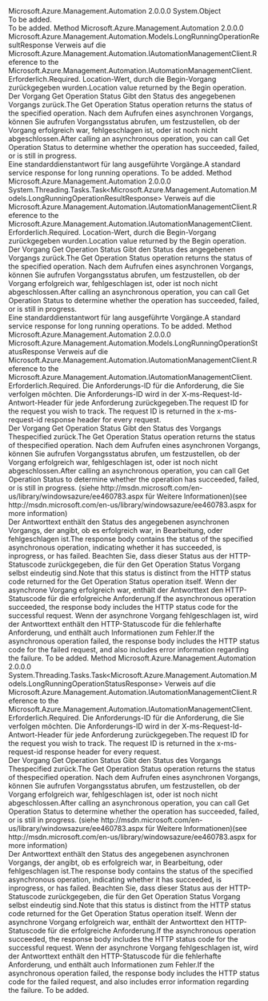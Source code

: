 <Type Name="AutomationManagementClientExtensions" FullName="Microsoft.Azure.Management.Automation.AutomationManagementClientExtensions">
  <TypeSignature Language="C#" Value="public static class AutomationManagementClientExtensions" />
  <TypeSignature Language="ILAsm" Value=".class public auto ansi abstract sealed beforefieldinit AutomationManagementClientExtensions extends System.Object" />
  <TypeSignature Language="DocId" Value="T:Microsoft.Azure.Management.Automation.AutomationManagementClientExtensions" />
  <TypeSignature Language="VB.NET" Value="Public Module AutomationManagementClientExtensions" />
  <TypeSignature Language="F#" Value="type AutomationManagementClientExtensions = class" />
  <AssemblyInfo>
    <AssemblyName>Microsoft.Azure.Management.Automation</AssemblyName>
    <AssemblyVersion>2.0.0.0</AssemblyVersion>
  </AssemblyInfo>
  <Base>
    <BaseTypeName>System.Object</BaseTypeName>
  </Base>
  <Interfaces />
  <Docs>
    <summary>To be added.</summary>
    <remarks>To be added.</remarks>
  </Docs>
  <Members>
    <Member MemberName="GetOperationResultStatus">
      <MemberSignature Language="C#" Value="public static Microsoft.Azure.Management.Automation.Models.LongRunningOperationResultResponse GetOperationResultStatus (this Microsoft.Azure.Management.Automation.IAutomationManagementClient operations, string operationStatusLink);" />
      <MemberSignature Language="ILAsm" Value=".method public static hidebysig class Microsoft.Azure.Management.Automation.Models.LongRunningOperationResultResponse GetOperationResultStatus(class Microsoft.Azure.Management.Automation.IAutomationManagementClient operations, string operationStatusLink) cil managed" />
      <MemberSignature Language="DocId" Value="M:Microsoft.Azure.Management.Automation.AutomationManagementClientExtensions.GetOperationResultStatus(Microsoft.Azure.Management.Automation.IAutomationManagementClient,System.String)" />
      <MemberSignature Language="VB.NET" Value="&lt;Extension()&gt;&#xA;Public Function GetOperationResultStatus (operations As IAutomationManagementClient, operationStatusLink As String) As LongRunningOperationResultResponse" />
      <MemberSignature Language="F#" Value="static member GetOperationResultStatus : Microsoft.Azure.Management.Automation.IAutomationManagementClient * string -&gt; Microsoft.Azure.Management.Automation.Models.LongRunningOperationResultResponse" Usage="Microsoft.Azure.Management.Automation.AutomationManagementClientExtensions.GetOperationResultStatus (operations, operationStatusLink)" />
      <MemberType>Method</MemberType>
      <AssemblyInfo>
        <AssemblyName>Microsoft.Azure.Management.Automation</AssemblyName>
        <AssemblyVersion>2.0.0.0</AssemblyVersion>
      </AssemblyInfo>
      <ReturnValue>
        <ReturnType>Microsoft.Azure.Management.Automation.Models.LongRunningOperationResultResponse</ReturnType>
      </ReturnValue>
      <Parameters>
        <Parameter Name="operations" Type="Microsoft.Azure.Management.Automation.IAutomationManagementClient" RefType="this" />
        <Parameter Name="operationStatusLink" Type="System.String" />
      </Parameters>
      <Docs>
        <param name="operations">
            <span data-ttu-id="b0cd6-101">Verweis auf die Microsoft.Azure.Management.Automation.IAutomationManagementClient.</span><span class="sxs-lookup"><span data-stu-id="b0cd6-101">Reference to the Microsoft.Azure.Management.Automation.IAutomationManagementClient.</span></span>
            </param>
        <param name="operationStatusLink">
            <span data-ttu-id="b0cd6-102">Erforderlich.</span><span class="sxs-lookup"><span data-stu-id="b0cd6-102">Required.</span></span> <span data-ttu-id="b0cd6-103">Location-Wert, durch die Begin-Vorgang zurückgegeben wurden.</span><span class="sxs-lookup"><span data-stu-id="b0cd6-103">Location value returned by the Begin operation.</span></span>
            </param>
        <summary>
            <span data-ttu-id="b0cd6-104">Der Vorgang Get Operation Status Gibt den Status des angegebenen Vorgangs zurück.</span><span class="sxs-lookup"><span data-stu-id="b0cd6-104">The Get Operation Status operation returns the status of the specified operation.</span></span> <span data-ttu-id="b0cd6-105">Nach dem Aufrufen eines asynchronen Vorgangs, können Sie aufrufen Vorgangsstatus abrufen, um festzustellen, ob der Vorgang erfolgreich war, fehlgeschlagen ist, oder ist noch nicht abgeschlossen.</span><span class="sxs-lookup"><span data-stu-id="b0cd6-105">After calling an asynchronous operation, you can call Get Operation Status to determine whether the operation has succeeded, failed, or is still in progress.</span></span>
            </summary>
        <returns>
            <span data-ttu-id="b0cd6-106">Eine standarddienstantwort für lang ausgeführte Vorgänge.</span><span class="sxs-lookup"><span data-stu-id="b0cd6-106">A standard service response for long running operations.</span></span>
            </returns>
        <remarks>To be added.</remarks>
      </Docs>
    </Member>
    <Member MemberName="GetOperationResultStatusAsync">
      <MemberSignature Language="C#" Value="public static System.Threading.Tasks.Task&lt;Microsoft.Azure.Management.Automation.Models.LongRunningOperationResultResponse&gt; GetOperationResultStatusAsync (this Microsoft.Azure.Management.Automation.IAutomationManagementClient operations, string operationStatusLink);" />
      <MemberSignature Language="ILAsm" Value=".method public static hidebysig class System.Threading.Tasks.Task`1&lt;class Microsoft.Azure.Management.Automation.Models.LongRunningOperationResultResponse&gt; GetOperationResultStatusAsync(class Microsoft.Azure.Management.Automation.IAutomationManagementClient operations, string operationStatusLink) cil managed" />
      <MemberSignature Language="DocId" Value="M:Microsoft.Azure.Management.Automation.AutomationManagementClientExtensions.GetOperationResultStatusAsync(Microsoft.Azure.Management.Automation.IAutomationManagementClient,System.String)" />
      <MemberSignature Language="VB.NET" Value="&lt;Extension()&gt;&#xA;Public Function GetOperationResultStatusAsync (operations As IAutomationManagementClient, operationStatusLink As String) As Task(Of LongRunningOperationResultResponse)" />
      <MemberSignature Language="F#" Value="static member GetOperationResultStatusAsync : Microsoft.Azure.Management.Automation.IAutomationManagementClient * string -&gt; System.Threading.Tasks.Task&lt;Microsoft.Azure.Management.Automation.Models.LongRunningOperationResultResponse&gt;" Usage="Microsoft.Azure.Management.Automation.AutomationManagementClientExtensions.GetOperationResultStatusAsync (operations, operationStatusLink)" />
      <MemberType>Method</MemberType>
      <AssemblyInfo>
        <AssemblyName>Microsoft.Azure.Management.Automation</AssemblyName>
        <AssemblyVersion>2.0.0.0</AssemblyVersion>
      </AssemblyInfo>
      <ReturnValue>
        <ReturnType>System.Threading.Tasks.Task&lt;Microsoft.Azure.Management.Automation.Models.LongRunningOperationResultResponse&gt;</ReturnType>
      </ReturnValue>
      <Parameters>
        <Parameter Name="operations" Type="Microsoft.Azure.Management.Automation.IAutomationManagementClient" RefType="this" />
        <Parameter Name="operationStatusLink" Type="System.String" />
      </Parameters>
      <Docs>
        <param name="operations">
            <span data-ttu-id="b0cd6-107">Verweis auf die Microsoft.Azure.Management.Automation.IAutomationManagementClient.</span><span class="sxs-lookup"><span data-stu-id="b0cd6-107">Reference to the Microsoft.Azure.Management.Automation.IAutomationManagementClient.</span></span>
            </param>
        <param name="operationStatusLink">
            <span data-ttu-id="b0cd6-108">Erforderlich.</span><span class="sxs-lookup"><span data-stu-id="b0cd6-108">Required.</span></span> <span data-ttu-id="b0cd6-109">Location-Wert, durch die Begin-Vorgang zurückgegeben wurden.</span><span class="sxs-lookup"><span data-stu-id="b0cd6-109">Location value returned by the Begin operation.</span></span>
            </param>
        <summary>
            <span data-ttu-id="b0cd6-110">Der Vorgang Get Operation Status Gibt den Status des angegebenen Vorgangs zurück.</span><span class="sxs-lookup"><span data-stu-id="b0cd6-110">The Get Operation Status operation returns the status of the specified operation.</span></span> <span data-ttu-id="b0cd6-111">Nach dem Aufrufen eines asynchronen Vorgangs, können Sie aufrufen Vorgangsstatus abrufen, um festzustellen, ob der Vorgang erfolgreich war, fehlgeschlagen ist, oder ist noch nicht abgeschlossen.</span><span class="sxs-lookup"><span data-stu-id="b0cd6-111">After calling an asynchronous operation, you can call Get Operation Status to determine whether the operation has succeeded, failed, or is still in progress.</span></span>
            </summary>
        <returns>
            <span data-ttu-id="b0cd6-112">Eine standarddienstantwort für lang ausgeführte Vorgänge.</span><span class="sxs-lookup"><span data-stu-id="b0cd6-112">A standard service response for long running operations.</span></span>
            </returns>
        <remarks>To be added.</remarks>
      </Docs>
    </Member>
    <Member MemberName="GetOperationStatus">
      <MemberSignature Language="C#" Value="public static Microsoft.Azure.Management.Automation.Models.LongRunningOperationStatusResponse GetOperationStatus (this Microsoft.Azure.Management.Automation.IAutomationManagementClient operations, string requestId);" />
      <MemberSignature Language="ILAsm" Value=".method public static hidebysig class Microsoft.Azure.Management.Automation.Models.LongRunningOperationStatusResponse GetOperationStatus(class Microsoft.Azure.Management.Automation.IAutomationManagementClient operations, string requestId) cil managed" />
      <MemberSignature Language="DocId" Value="M:Microsoft.Azure.Management.Automation.AutomationManagementClientExtensions.GetOperationStatus(Microsoft.Azure.Management.Automation.IAutomationManagementClient,System.String)" />
      <MemberSignature Language="VB.NET" Value="&lt;Extension()&gt;&#xA;Public Function GetOperationStatus (operations As IAutomationManagementClient, requestId As String) As LongRunningOperationStatusResponse" />
      <MemberSignature Language="F#" Value="static member GetOperationStatus : Microsoft.Azure.Management.Automation.IAutomationManagementClient * string -&gt; Microsoft.Azure.Management.Automation.Models.LongRunningOperationStatusResponse" Usage="Microsoft.Azure.Management.Automation.AutomationManagementClientExtensions.GetOperationStatus (operations, requestId)" />
      <MemberType>Method</MemberType>
      <AssemblyInfo>
        <AssemblyName>Microsoft.Azure.Management.Automation</AssemblyName>
        <AssemblyVersion>2.0.0.0</AssemblyVersion>
      </AssemblyInfo>
      <ReturnValue>
        <ReturnType>Microsoft.Azure.Management.Automation.Models.LongRunningOperationStatusResponse</ReturnType>
      </ReturnValue>
      <Parameters>
        <Parameter Name="operations" Type="Microsoft.Azure.Management.Automation.IAutomationManagementClient" RefType="this" />
        <Parameter Name="requestId" Type="System.String" />
      </Parameters>
      <Docs>
        <param name="operations">
            <span data-ttu-id="b0cd6-113">Verweis auf die Microsoft.Azure.Management.Automation.IAutomationManagementClient.</span><span class="sxs-lookup"><span data-stu-id="b0cd6-113">Reference to the Microsoft.Azure.Management.Automation.IAutomationManagementClient.</span></span>
            </param>
        <param name="requestId">
            <span data-ttu-id="b0cd6-114">Erforderlich.</span><span class="sxs-lookup"><span data-stu-id="b0cd6-114">Required.</span></span> <span data-ttu-id="b0cd6-115">Die Anforderungs-ID für die Anforderung, die Sie verfolgen möchten. Die Anforderungs-ID wird in der X-ms-Request-Id-Antwort-Header für jede Anforderung zurückgegeben.</span><span class="sxs-lookup"><span data-stu-id="b0cd6-115">The request ID for the request you wish to track. The request ID is returned in the x-ms-request-id response header for every request.</span></span>
            </param>
        <summary>
            <span data-ttu-id="b0cd6-116">Der Vorgang Get Operation Status Gibt den Status des Vorgangs Thespecified zurück.</span><span class="sxs-lookup"><span data-stu-id="b0cd6-116">The Get Operation Status operation returns the status of thespecified operation.</span></span> <span data-ttu-id="b0cd6-117">Nach dem Aufrufen eines asynchronen Vorgangs, können Sie aufrufen Vorgangsstatus abrufen, um festzustellen, ob der Vorgang erfolgreich war, fehlgeschlagen ist, oder ist noch nicht abgeschlossen.</span><span class="sxs-lookup"><span data-stu-id="b0cd6-117">After calling an asynchronous operation, you can call Get Operation Status to determine whether the operation has succeeded, failed, or is still in progress.</span></span>  <span data-ttu-id="b0cd6-118">(siehe http://msdn.microsoft.com/en-us/library/windowsazure/ee460783.aspx für Weitere Informationen)</span><span class="sxs-lookup"><span data-stu-id="b0cd6-118">(see http://msdn.microsoft.com/en-us/library/windowsazure/ee460783.aspx for more information)</span></span>
            </summary>
        <returns>
            <span data-ttu-id="b0cd6-119">Der Antworttext enthält den Status des angegebenen asynchronen Vorgangs, der angibt, ob es erfolgreich war, in Bearbeitung, oder fehlgeschlagen ist.</span><span class="sxs-lookup"><span data-stu-id="b0cd6-119">The response body contains the status of the specified asynchronous operation, indicating whether it has succeeded, is inprogress, or has failed.</span></span> <span data-ttu-id="b0cd6-120">Beachten Sie, dass dieser Status aus der HTTP-Statuscode zurückgegeben, die für den Get Operation Status Vorgang selbst eindeutig sind.</span><span class="sxs-lookup"><span data-stu-id="b0cd6-120">Note that this status is distinct from the HTTP status code returned for the Get Operation Status operation itself.</span></span>  <span data-ttu-id="b0cd6-121">Wenn der asynchrone Vorgang erfolgreich war, enthält der Antworttext den HTTP-Statuscode für die erfolgreiche Anforderung.</span><span class="sxs-lookup"><span data-stu-id="b0cd6-121">If the asynchronous operation succeeded, the response body includes the HTTP status code for the successful request.</span></span>  <span data-ttu-id="b0cd6-122">Wenn der asynchrone Vorgang fehlgeschlagen ist, wird der Antworttext enthält den HTTP-Statuscode für die fehlerhafte Anforderung, und enthält auch Informationen zum Fehler.</span><span class="sxs-lookup"><span data-stu-id="b0cd6-122">If the asynchronous operation failed, the response body includes the HTTP status code for the failed request, and also includes error information regarding the failure.</span></span>
            </returns>
        <remarks>To be added.</remarks>
      </Docs>
    </Member>
    <Member MemberName="GetOperationStatusAsync">
      <MemberSignature Language="C#" Value="public static System.Threading.Tasks.Task&lt;Microsoft.Azure.Management.Automation.Models.LongRunningOperationStatusResponse&gt; GetOperationStatusAsync (this Microsoft.Azure.Management.Automation.IAutomationManagementClient operations, string requestId);" />
      <MemberSignature Language="ILAsm" Value=".method public static hidebysig class System.Threading.Tasks.Task`1&lt;class Microsoft.Azure.Management.Automation.Models.LongRunningOperationStatusResponse&gt; GetOperationStatusAsync(class Microsoft.Azure.Management.Automation.IAutomationManagementClient operations, string requestId) cil managed" />
      <MemberSignature Language="DocId" Value="M:Microsoft.Azure.Management.Automation.AutomationManagementClientExtensions.GetOperationStatusAsync(Microsoft.Azure.Management.Automation.IAutomationManagementClient,System.String)" />
      <MemberSignature Language="VB.NET" Value="&lt;Extension()&gt;&#xA;Public Function GetOperationStatusAsync (operations As IAutomationManagementClient, requestId As String) As Task(Of LongRunningOperationStatusResponse)" />
      <MemberSignature Language="F#" Value="static member GetOperationStatusAsync : Microsoft.Azure.Management.Automation.IAutomationManagementClient * string -&gt; System.Threading.Tasks.Task&lt;Microsoft.Azure.Management.Automation.Models.LongRunningOperationStatusResponse&gt;" Usage="Microsoft.Azure.Management.Automation.AutomationManagementClientExtensions.GetOperationStatusAsync (operations, requestId)" />
      <MemberType>Method</MemberType>
      <AssemblyInfo>
        <AssemblyName>Microsoft.Azure.Management.Automation</AssemblyName>
        <AssemblyVersion>2.0.0.0</AssemblyVersion>
      </AssemblyInfo>
      <ReturnValue>
        <ReturnType>System.Threading.Tasks.Task&lt;Microsoft.Azure.Management.Automation.Models.LongRunningOperationStatusResponse&gt;</ReturnType>
      </ReturnValue>
      <Parameters>
        <Parameter Name="operations" Type="Microsoft.Azure.Management.Automation.IAutomationManagementClient" RefType="this" />
        <Parameter Name="requestId" Type="System.String" />
      </Parameters>
      <Docs>
        <param name="operations">
            <span data-ttu-id="b0cd6-123">Verweis auf die Microsoft.Azure.Management.Automation.IAutomationManagementClient.</span><span class="sxs-lookup"><span data-stu-id="b0cd6-123">Reference to the Microsoft.Azure.Management.Automation.IAutomationManagementClient.</span></span>
            </param>
        <param name="requestId">
            <span data-ttu-id="b0cd6-124">Erforderlich.</span><span class="sxs-lookup"><span data-stu-id="b0cd6-124">Required.</span></span> <span data-ttu-id="b0cd6-125">Die Anforderungs-ID für die Anforderung, die Sie verfolgen möchten. Die Anforderungs-ID wird in der X-ms-Request-Id-Antwort-Header für jede Anforderung zurückgegeben.</span><span class="sxs-lookup"><span data-stu-id="b0cd6-125">The request ID for the request you wish to track. The request ID is returned in the x-ms-request-id response header for every request.</span></span>
            </param>
        <summary>
            <span data-ttu-id="b0cd6-126">Der Vorgang Get Operation Status Gibt den Status des Vorgangs Thespecified zurück.</span><span class="sxs-lookup"><span data-stu-id="b0cd6-126">The Get Operation Status operation returns the status of thespecified operation.</span></span> <span data-ttu-id="b0cd6-127">Nach dem Aufrufen eines asynchronen Vorgangs, können Sie aufrufen Vorgangsstatus abrufen, um festzustellen, ob der Vorgang erfolgreich war, fehlgeschlagen ist, oder ist noch nicht abgeschlossen.</span><span class="sxs-lookup"><span data-stu-id="b0cd6-127">After calling an asynchronous operation, you can call Get Operation Status to determine whether the operation has succeeded, failed, or is still in progress.</span></span>  <span data-ttu-id="b0cd6-128">(siehe http://msdn.microsoft.com/en-us/library/windowsazure/ee460783.aspx für Weitere Informationen)</span><span class="sxs-lookup"><span data-stu-id="b0cd6-128">(see http://msdn.microsoft.com/en-us/library/windowsazure/ee460783.aspx for more information)</span></span>
            </summary>
        <returns>
            <span data-ttu-id="b0cd6-129">Der Antworttext enthält den Status des angegebenen asynchronen Vorgangs, der angibt, ob es erfolgreich war, in Bearbeitung, oder fehlgeschlagen ist.</span><span class="sxs-lookup"><span data-stu-id="b0cd6-129">The response body contains the status of the specified asynchronous operation, indicating whether it has succeeded, is inprogress, or has failed.</span></span> <span data-ttu-id="b0cd6-130">Beachten Sie, dass dieser Status aus der HTTP-Statuscode zurückgegeben, die für den Get Operation Status Vorgang selbst eindeutig sind.</span><span class="sxs-lookup"><span data-stu-id="b0cd6-130">Note that this status is distinct from the HTTP status code returned for the Get Operation Status operation itself.</span></span>  <span data-ttu-id="b0cd6-131">Wenn der asynchrone Vorgang erfolgreich war, enthält der Antworttext den HTTP-Statuscode für die erfolgreiche Anforderung.</span><span class="sxs-lookup"><span data-stu-id="b0cd6-131">If the asynchronous operation succeeded, the response body includes the HTTP status code for the successful request.</span></span>  <span data-ttu-id="b0cd6-132">Wenn der asynchrone Vorgang fehlgeschlagen ist, wird der Antworttext enthält den HTTP-Statuscode für die fehlerhafte Anforderung, und enthält auch Informationen zum Fehler.</span><span class="sxs-lookup"><span data-stu-id="b0cd6-132">If the asynchronous operation failed, the response body includes the HTTP status code for the failed request, and also includes error information regarding the failure.</span></span>
            </returns>
        <remarks>To be added.</remarks>
      </Docs>
    </Member>
  </Members>
</Type>